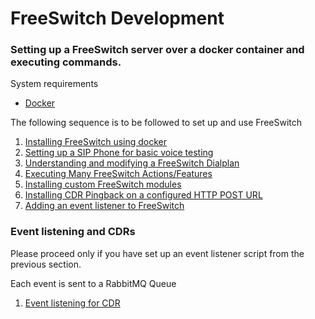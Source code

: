 # FreeSwitch Development

### Setting up a FreeSwitch server over a docker container and executing commands.

System requirements
- [Docker](https://docs.docker.com/install/linux/docker-ce/ubuntu/)

The following sequence is to be followed to set up and use FreeSwitch

1. [Installing FreeSwitch using docker](freeswitch-installation)
2. [Setting up a SIP Phone for basic voice testing](SIP-Phone-registrations)
3. [Understanding and modifying a FreeSwitch Dialplan](freeswitch-dialplan)
4. [Executing Many FreeSwitch Actions/Features](freeswitch-actions)
5. [Installing custom FreeSwitch modules](freeswitch-modules)
6. [Installing CDR Pingback on a configured HTTP POST URL](installing-and-configuring-json-cdrs)
7. [Adding an event listener to FreeSwitch](freeswitch-event-subscription)

### Event listening and CDRs
Please proceed only if you have set up an event listener script from the previous section.

Each event is sent to a RabbitMQ Queue
1. [Event listening for CDR](events-cdr)